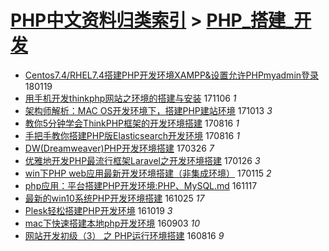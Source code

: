 [PHP中文资料归类索引](../README.md) > [PHP_搭建_开发](PHP_搭建_开发.md)
====
- [Centos7.4/RHEL7.4搭建PHP开发环境XAMPP&amp;设置允许PHPmyadmin登录](http://jkwz.applinzi.com/ittc/7060315221296415760.html#Centos7.4%2FRHEL7.4%E6%90%AD%E5%BB%BAPHP%E5%BC%80%E5%8F%91%E7%8E%AF%E5%A2%83XAMPP%26amp%3B%E8%AE%BE%E7%BD%AE%E5%85%81%E8%AE%B8PHPmyadmin%E7%99%BB%E5%BD%95) 180119  
- [用手机开发thinkphp网站之环境的搭建与安装](http://jkwz.applinzi.com/ittc/7032970552552195089.html#%E7%94%A8%E6%89%8B%E6%9C%BA%E5%BC%80%E5%8F%91thinkphp%E7%BD%91%E7%AB%99%E4%B9%8B%E7%8E%AF%E5%A2%83%E7%9A%84%E6%90%AD%E5%BB%BA%E4%B8%8E%E5%AE%89%E8%A3%85) 171106 *1* 
- [架构师解析：MAC OS开发环境下，搭建PHP建站环境](http://jkwz.applinzi.com/ittc/7024015552127960080.html#%E6%9E%B6%E6%9E%84%E5%B8%88%E8%A7%A3%E6%9E%90%EF%BC%9AMAC+OS%E5%BC%80%E5%8F%91%E7%8E%AF%E5%A2%83%E4%B8%8B%EF%BC%8C%E6%90%AD%E5%BB%BAPHP%E5%BB%BA%E7%AB%99%E7%8E%AF%E5%A2%83) 171013 *3* 
- [教你5分钟学会ThinkPHP框架的开发环境搭建](http://jkwz.applinzi.com/ittc/7002510015720850448.html#%E6%95%99%E4%BD%A05%E5%88%86%E9%92%9F%E5%AD%A6%E4%BC%9AThinkPHP%E6%A1%86%E6%9E%B6%E7%9A%84%E5%BC%80%E5%8F%91%E7%8E%AF%E5%A2%83%E6%90%AD%E5%BB%BA) 170816 *1* 
- [手把手教你搭建PHP版Elasticsearch开发环境](http://jkwz.applinzi.com/ittc/7002438726700237840.html#%E6%89%8B%E6%8A%8A%E6%89%8B%E6%95%99%E4%BD%A0%E6%90%AD%E5%BB%BAPHP%E7%89%88Elasticsearch%E5%BC%80%E5%8F%91%E7%8E%AF%E5%A2%83) 170816 *1* 
- [DW(Dreamweaver)PHP开发环境搭建](http://jkwz.applinzi.com/ittc/6949441239584867332.html#DW%28Dreamweaver%29PHP%E5%BC%80%E5%8F%91%E7%8E%AF%E5%A2%83%E6%90%AD%E5%BB%BA) 170326 *7* 
- [优雅地开发PHP最流行框架Laravel之开发环境搭建](http://jkwz.applinzi.com/ittc/6927474659368109061.html#%E4%BC%98%E9%9B%85%E5%9C%B0%E5%BC%80%E5%8F%91PHP%E6%9C%80%E6%B5%81%E8%A1%8C%E6%A1%86%E6%9E%B6Laravel%E4%B9%8B%E5%BC%80%E5%8F%91%E7%8E%AF%E5%A2%83%E6%90%AD%E5%BB%BA) 170126 *3* 
- [win下PHP web应用最新开发环境搭建（非集成环境）](http://jkwz.applinzi.com/ittc/6922665120156353540.html#win%E4%B8%8BPHP+web%E5%BA%94%E7%94%A8%E6%9C%80%E6%96%B0%E5%BC%80%E5%8F%91%E7%8E%AF%E5%A2%83%E6%90%AD%E5%BB%BA%EF%BC%88%E9%9D%9E%E9%9B%86%E6%88%90%E7%8E%AF%E5%A2%83%EF%BC%89) 170115 *2* 
- [php应用：平台搭建PHP开发环境:PHP、MySQL.md](http://jkwz.applinzi.com/ittc/6901518039379346436.html#php%E5%BA%94%E7%94%A8%EF%BC%9A%E5%B9%B3%E5%8F%B0%E6%90%AD%E5%BB%BAPHP%E5%BC%80%E5%8F%91%E7%8E%AF%E5%A2%83%3APHP%E3%80%81MySQL.md) 161117  
- [最新的win10系统PHP开发环境搭建](http://jkwz.applinzi.com/ittc/6892913867335681028.html#%E6%9C%80%E6%96%B0%E7%9A%84win10%E7%B3%BB%E7%BB%9FPHP%E5%BC%80%E5%8F%91%E7%8E%AF%E5%A2%83%E6%90%AD%E5%BB%BA) 161025 *17* 
- [Plesk轻松搭建PHP开发环境](http://jkwz.applinzi.com/ittc/6890704293123851268.html#Plesk%E8%BD%BB%E6%9D%BE%E6%90%AD%E5%BB%BAPHP%E5%BC%80%E5%8F%91%E7%8E%AF%E5%A2%83) 161019 *3* 
- [mac下快速搭建本地php开发环境](http://jkwz.applinzi.com/ittc/6873558453947204612.html#mac%E4%B8%8B%E5%BF%AB%E9%80%9F%E6%90%AD%E5%BB%BA%E6%9C%AC%E5%9C%B0php%E5%BC%80%E5%8F%91%E7%8E%AF%E5%A2%83) 160903 *10* 
- [网站开发初级（3） 之 PHP运行环境搭建](http://jkwz.applinzi.com/ittc/6867092194002994181.html#%E7%BD%91%E7%AB%99%E5%BC%80%E5%8F%91%E5%88%9D%E7%BA%A7%EF%BC%883%EF%BC%89+%E4%B9%8B+PHP%E8%BF%90%E8%A1%8C%E7%8E%AF%E5%A2%83%E6%90%AD%E5%BB%BA) 160816 *9* 
